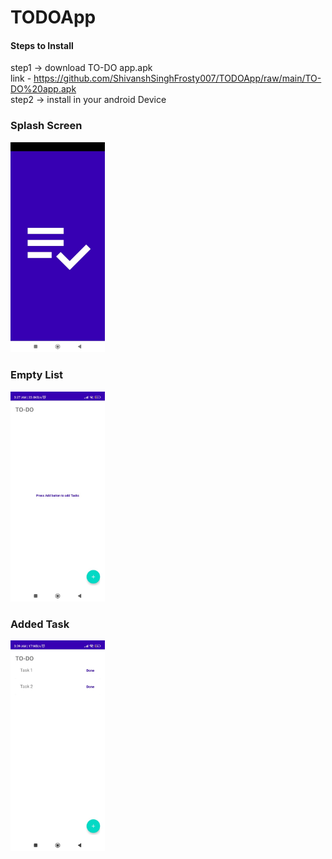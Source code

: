 # TODOApp

#### Steps to Install
 
step1 -> download TO-DO app.apk<br>
link - https://github.com/ShivanshSinghFrosty007/TODOApp/raw/main/TO-DO%20app.apk<br>
step2 -> install in your android Device<br>

### Splash Screen 

<img src="https://raw.githubusercontent.com/ShivanshSinghFrosty007/TODOApp/main/images/splash%20Screen.jpeg" width=30%>

### Empty List

<img src="https://raw.githubusercontent.com/ShivanshSinghFrosty007/TODOApp/main/images/Empty.jpeg" width=30%>

### Added Task

<img src="https://raw.githubusercontent.com/ShivanshSinghFrosty007/TODOApp/main/images/task.jpeg" width=30%>
